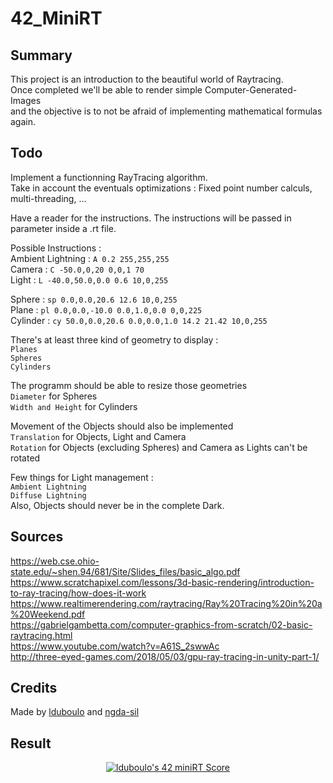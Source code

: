 # 42_MiniRT

## Summary

This project is an introduction to the beautiful world of Raytracing.<br>
Once completed we'll be able to render simple Computer-Generated-Images<br>
and the objective is to not be afraid of implementing mathematical formulas again.

## Todo

Implement a functionning RayTracing algorithm. <br>Take in account the eventuals optimizations : Fixed point number calculs, multi-threading, ...<br>

Have a reader for the instructions. The instructions will be passed in parameter inside a .rt file.<br>

Possible Instructions :<br>
Ambient Lightning : `A 0.2 255,255,255`<br>
Camera : `C -50.0,0,20 0,0,1 70`<br>
Light : `L -40.0,50.0,0.0 0.6 10,0,255`<br>

Sphere : `sp 0.0,0.0,20.6 12.6 10,0,255`<br>
Plane : `pl 0.0,0.0,-10.0 0.0,1.0,0.0 0,0,225`<br>
Cylinder : `cy 50.0,0.0,20.6 0.0,0.0,1.0 14.2 21.42 10,0,255`<br>

There's at least three kind of geometry to display :<br>
`Planes`<br>
`Spheres`<br>
`Cylinders`<br>

The programm should be able to resize those geometries<br>
`Diameter` for Spheres<br>
`Width and Height` for Cylinders<br>

Movement of the Objects should also be implemented<br>
`Translation` for Objects, Light and Camera<br>
`Rotation` for Objects (excluding Spheres) and Camera as Lights can't be rotated<br>

Few things for Light management :<br>
`Ambient Lightning`<br>
`Diffuse Lightning`<br>
Also, Objects should never be in the complete Dark.

## Sources

https://web.cse.ohio-state.edu/~shen.94/681/Site/Slides_files/basic_algo.pdf<br>
https://www.scratchapixel.com/lessons/3d-basic-rendering/introduction-to-ray-tracing/how-does-it-work<br>
https://www.realtimerendering.com/raytracing/Ray%20Tracing%20in%20a%20Weekend.pdf<br>
https://gabrielgambetta.com/computer-graphics-from-scratch/02-basic-raytracing.html<br>
https://www.youtube.com/watch?v=A61S_2swwAc<br>
http://three-eyed-games.com/2018/05/03/gpu-ray-tracing-in-unity-part-1/<br>

## Credits

Made by [lduboulo](https://github.com/lulutalu) and [ngda-sil](https://github.com/ngda-sil)

## Result

<p align="center">
<a href="https://github.com/JaeSeoKim/badge42"><img src="https://badge42.vercel.app/api/v2/cl2668aqb008909jp0ecnecpa/project/2825798" alt="lduboulo's 42 miniRT Score" /></a>
</p>
